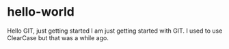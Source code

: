 # hello-world
Hello GIT, just getting started
I am just getting started with GIT. I used to use ClearCase but that was a while ago. 

